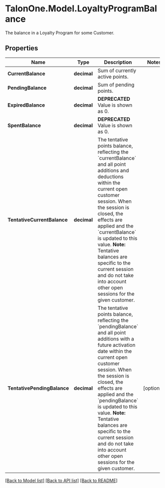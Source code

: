 # TalonOne.Model.LoyaltyProgramBalance
The balance in a Loyalty Program for some Customer.
## Properties

Name | Type | Description | Notes
------------ | ------------- | ------------- | -------------
**CurrentBalance** | **decimal** | Sum of currently active points. | 
**PendingBalance** | **decimal** | Sum of pending points. | 
**ExpiredBalance** | **decimal** | **DEPRECATED** Value is shown as 0.  | 
**SpentBalance** | **decimal** | **DEPRECATED** Value is shown as 0.  | 
**TentativeCurrentBalance** | **decimal** | The tentative points balance, reflecting the &#x60;currentBalance&#x60; and all point additions and deductions within the current open customer session. When the session is closed, the effects are applied and the &#x60;currentBalance&#x60; is updated to this value.  **Note:** Tentative balances are specific to the current session and do not take into account other open sessions for the given customer.  | 
**TentativePendingBalance** | **decimal** | The tentative points balance, reflecting the &#x60;pendingBalance&#x60; and all point additions with a future activation date within the current open customer session. When the session is closed, the effects are applied and the &#x60;pendingBalance&#x60; is updated to this value.  **Note:** Tentative balances are specific to the current session and do not take into account other open sessions for the given customer.  | [optional] 

[[Back to Model list]](../README.md#documentation-for-models) [[Back to API list]](../README.md#documentation-for-api-endpoints) [[Back to README]](../README.md)

